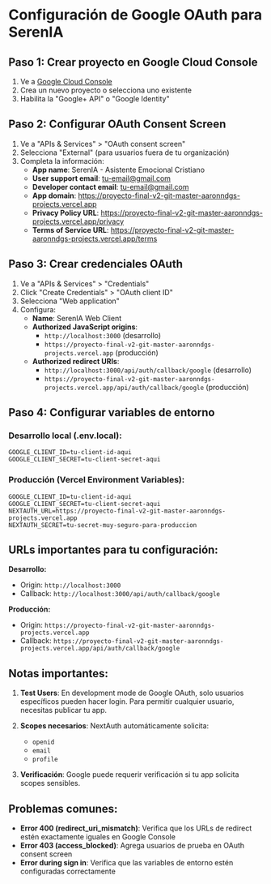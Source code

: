# Configuración de Google OAuth para SerenIA

## Paso 1: Crear proyecto en Google Cloud Console

1. Ve a [Google Cloud Console](https://console.cloud.google.com/)
2. Crea un nuevo proyecto o selecciona uno existente
3. Habilita la "Google+ API" o "Google Identity"

## Paso 2: Configurar OAuth Consent Screen

1. Ve a "APIs & Services" > "OAuth consent screen"
2. Selecciona "External" (para usuarios fuera de tu organización)
3. Completa la información:
   - **App name**: SerenIA - Asistente Emocional Cristiano
   - **User support email**: tu-email@gmail.com
   - **Developer contact email**: tu-email@gmail.com
   - **App domain**: https://proyecto-final-v2-git-master-aaronndgs-projects.vercel.app
   - **Privacy Policy URL**: https://proyecto-final-v2-git-master-aaronndgs-projects.vercel.app/privacy
   - **Terms of Service URL**: https://proyecto-final-v2-git-master-aaronndgs-projects.vercel.app/terms

## Paso 3: Crear credenciales OAuth

1. Ve a "APIs & Services" > "Credentials"
2. Click "Create Credentials" > "OAuth client ID"
3. Selecciona "Web application"
4. Configura:
   - **Name**: SerenIA Web Client
   - **Authorized JavaScript origins**:
     - `http://localhost:3000` (desarrollo)
     - `https://proyecto-final-v2-git-master-aaronndgs-projects.vercel.app` (producción)
   - **Authorized redirect URIs**:
     - `http://localhost:3000/api/auth/callback/google` (desarrollo)
     - `https://proyecto-final-v2-git-master-aaronndgs-projects.vercel.app/api/auth/callback/google` (producción)

## Paso 4: Configurar variables de entorno

### Desarrollo local (.env.local):
```
GOOGLE_CLIENT_ID=tu-client-id-aqui
GOOGLE_CLIENT_SECRET=tu-client-secret-aqui
```

### Producción (Vercel Environment Variables):
```
GOOGLE_CLIENT_ID=tu-client-id-aqui
GOOGLE_CLIENT_SECRET=tu-client-secret-aqui
NEXTAUTH_URL=https://proyecto-final-v2-git-master-aaronndgs-projects.vercel.app
NEXTAUTH_SECRET=tu-secret-muy-seguro-para-produccion
```

## URLs importantes para tu configuración:

**Desarrollo:**
- Origin: `http://localhost:3000`
- Callback: `http://localhost:3000/api/auth/callback/google`

**Producción:**
- Origin: `https://proyecto-final-v2-git-master-aaronndgs-projects.vercel.app`
- Callback: `https://proyecto-final-v2-git-master-aaronndgs-projects.vercel.app/api/auth/callback/google`

## Notas importantes:

1. **Test Users**: En development mode de Google OAuth, solo usuarios específicos pueden hacer login. Para permitir cualquier usuario, necesitas publicar tu app.

2. **Scopes necesarios**: NextAuth automáticamente solicita:
   - `openid`
   - `email` 
   - `profile`

3. **Verificación**: Google puede requerir verificación si tu app solicita scopes sensibles.

## Problemas comunes:

- **Error 400 (redirect_uri_mismatch)**: Verifica que los URLs de redirect estén exactamente iguales en Google Console
- **Error 403 (access_blocked)**: Agrega usuarios de prueba en OAuth consent screen
- **Error during sign in**: Verifica que las variables de entorno estén configuradas correctamente